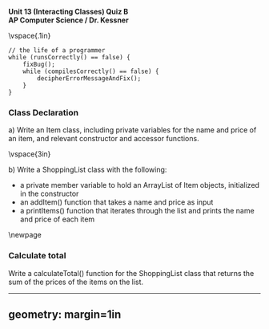 __Unit 13 (Interacting Classes) Quiz B__  
__AP Computer Science / Dr. Kessner__  

\vspace{.1in}

```
// the life of a programmer
while (runsCorrectly() == false) {
    fixBug();
    while (compilesCorrectly() == false) {
        decipherErrorMessageAndFix();
    }
}
```

### Class Declaration

a) Write an Item class, including private variables for the name and price of
an item, and relevant constructor and accessor functions.

\vspace{3in}

b) Write a ShoppingList class with the following:

* a private member variable to hold an ArrayList of Item objects, initialized
  in the constructor
* an addItem() function that takes a name and price as input
* a printItems() function that iterates through the list and prints the name
  and price of each item

\newpage

### Calculate total

Write a calculateTotal() function for the ShoppingList class that returns the
sum of the prices of the items on the list.


---
geometry: margin=1in
---



